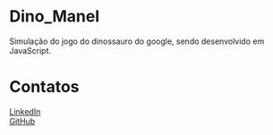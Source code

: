 # Dino_Manel
Simulação do jogo do dinossauro do google, sendo desenvolvido em JavaScript.
# Contatos
<a href="https://www.linkedin.com/in/emmanuel-cosme-martins-bento-3963bb1b9/" > LinkedIn </a> <br>
<a href="https://github.com/EmmanuelMartins21" > GitHub </a> <br>
